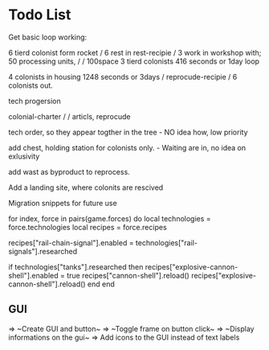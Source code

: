 # Todo List

Get basic loop working:

6 tierd colonist form rocket
        \/
6 rest in rest-recipie
        \/
3 work in workshop with; 50 processing units,
    \/      \/
100space  3 tierd colonists 416 seconds or 1day
            loop

4 colonists in housing  1248 seconds or 3days
    \/
reprocude-recipie
    \/
6 colonists out.


tech progersion

colonial-charter
    \/      \/
articls,   reprocude


tech order, so they appear togther in the tree - NO idea how, low priority

add chest, holding station for colonists only. - Waiting are in, no idea on exlusivity

add wast as byproduct to reprocess.

Add a landing site, where colonits are rescived

Migration snippets for future use

for index, force in pairs(game.forces) do
  local technologies = force.technologies
  local recipes = force.recipes

  recipes["rail-chain-signal"].enabled = technologies["rail-signals"].researched

  if technologies["tanks"].researched then
    recipes["explosive-cannon-shell"].enabled = true
    recipes["cannon-shell"].reload()
    recipes["explosive-cannon-shell"].reload()
  end
end

## GUI

=> ~Create GUI and button~
=> ~Toggle frame on button click~
=> ~Display informations on the gui~
=> Add icons to the GUI instead of text labels